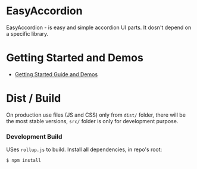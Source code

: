 EasyAccordion
==============

EasyAccordion - is easy and simple accordion UI parts.
It dosn't depend on a specific library.

# Getting Started and Demos
  * [Getting Started Guide and Demos](http://uzura.work/easy-accordion/demo/)

# Dist / Build

On production use files (JS and CSS) only from `dist/` folder, there will be the most stable versions, `src/` folder is only for development purpose.

### Development Build

USes `rollup.js` to build.
Install all dependencies, in repo's root:

```
$ npm install
```

